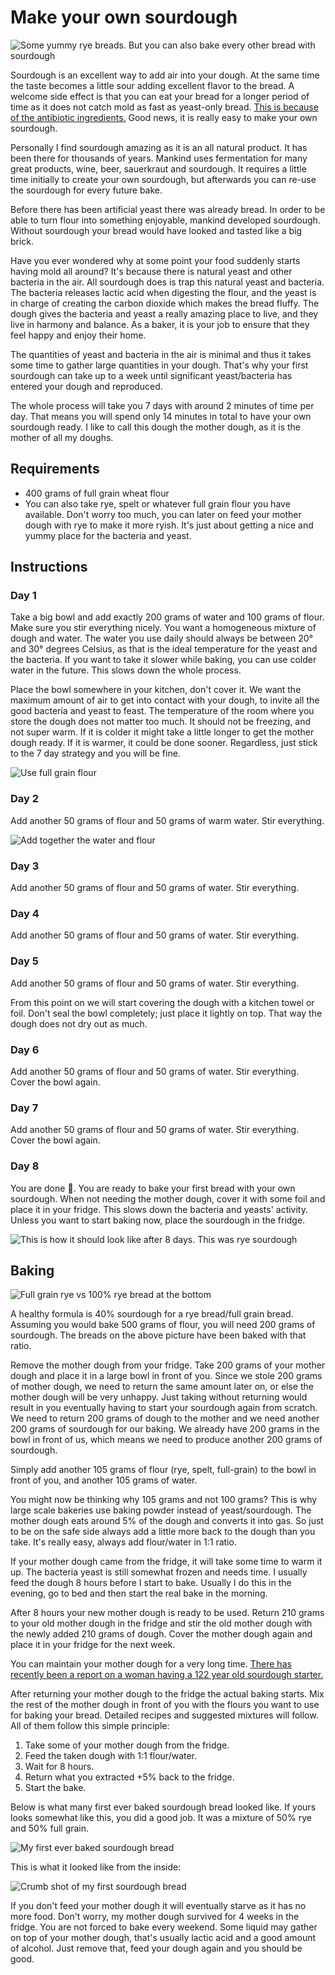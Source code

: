 # Make your own sourdough

![Some yummy rye breads. But you can also bake every other bread with sourdough](https://i.imgur.com/0mPruzB.jpg)

Sourdough is an excellent way to add air into your dough. At the same time the taste becomes a little sour adding excellent flavor to the bread. A welcome side effect is that you can eat your bread for a longer period of time as it does not catch mold as fast as yeast-only bread. [This is because of the antibiotic ingredients.](http://news.bbc.co.uk/2/hi/science/nature/881477.stm) Good news, it is really easy to make your own sourdough.

Personally I find sourdough amazing as it is an all natural product. It has been there for thousands of years. Mankind uses fermentation for many great products, wine, beer, sauerkraut and sourdough. It requires a little time initially to create your own sourdough, but afterwards you can re-use the sourdough for every future bake.

Before there has been artificial yeast there was already bread. In order to be able to turn flour into something enjoyable, mankind developed sourdough.
Without sourdough your bread would have looked and tasted like a big brick.

Have you ever wondered why at some point your food suddenly starts having mold all around?
It's because there is natural yeast and other bacteria in the air.
All sourdough does is trap this natural yeast and bacteria. The bacteria releases lactic acid when digesting the flour, and the yeast is in charge of creating the carbon dioxide which makes the bread fluffy.
The dough gives the bacteria and yeast a really amazing place to live, and they live in harmony and balance.
As a baker, it is your job to ensure that they feel happy and enjoy their home.

The quantities of yeast and bacteria in the air is minimal and thus it takes some time to gather large quantities in your dough.
That's why your first sourdough can take up to a week until significant yeast/bacteria has entered your dough and reproduced.

The whole process will take you 7 days with around 2 minutes of time per day.
That means you will spend only 14 minutes in total to have your own sourdough ready.
I like to call this dough the mother dough, as it is the mother of all my doughs.

## Requirements

* 400 grams of full grain wheat flour
* You can also take rye, spelt or whatever full grain flour you have available.
  Don't worry too much, you can later on feed your mother dough with rye to make it more ryish.
  It's just about getting a nice and yummy place for the bacteria and yeast.

## Instructions

### Day 1

Take a big bowl and add exactly 200 grams of water and 100 grams of flour.
Make sure you stir everything nicely. You want a homogeneous mixture of dough and water.
The water you use daily should always be between 20° and 30° degrees Celsius, as that is the ideal temperature for the yeast and the bacteria.
If you want to take it slower while baking, you can use colder water in the future.
This slows down the whole process.

Place the bowl somewhere in your kitchen, don't cover it.
We want the maximum amount of air to get into contact with your dough, to invite all the good bacteria and yeast to feast.
The temperature of the room where you store the dough does not matter too much.
It should not be freezing, and not super warm.
If it is colder it might take a little longer to get the mother dough ready.
If it is warmer, it could be done sooner.
Regardless, just stick to the 7 day strategy and you will be fine.

![Use full grain flour](https://i.imgur.com/dowyWcL.jpg)

### Day 2

Add another 50 grams of flour and 50 grams of warm water. Stir everything.

![Add together the water and flour](https://i.imgur.com/jurnPLa.jpg)

### Day 3

Add another 50 grams of flour and 50 grams of water. Stir everything.

### Day 4

Add another 50 grams of flour and 50 grams of water. Stir everything.

### Day 5

Add another 50 grams of flour and 50 grams of water. Stir everything.

From this point on we will start covering the dough with a kitchen towel or foil.
Don't seal the bowl completely; just place it lightly on top. That way the dough does not dry out as much.

### Day 6

Add another 50 grams of flour and 50 grams of water. Stir everything. Cover the bowl again.

### Day 7

Add another 50 grams of flour and 50 grams of water. Stir everything. Cover the bowl again.

### Day 8

You are done 🎉. You are ready to bake your first bread with your own sourdough.
When not needing the mother dough, cover it with some foil and place it in your fridge.
This slows down the bacteria and yeasts' activity.
Unless you want to start baking now, place the sourdough in the fridge.

![This is how it should look like after 8 days. This was rye sourdough](https://i.imgur.com/ITBRjao.jpg)

## Baking

![Full grain rye vs 100% rye bread at the bottom](https://i.imgur.com/e76eVKw.jpg)

A healthy formula is 40% sourdough for a rye bread/full grain bread.
Assuming you would bake 500 grams of flour, you will need 200 grams of sourdough.
The breads on the above picture have been baked with that ratio.

Remove the mother dough from your fridge. Take 200 grams of your mother dough and place it in a large bowl in front of you.
Since we stole 200 grams of mother dough, we need to return the same amount later on, or else the mother dough will be very unhappy.
Just taking without returning would result in you eventually having to start your sourdough again from scratch.
We need to return 200 grams of dough to the mother and we need another 200 grams of sourdough for our baking.
We already have 200 grams in the bowl in front of us, which means we need to produce another 200 grams of sourdough.

Simply add another 105 grams of flour (rye, spelt, full-grain) to the bowl in front of you, and another 105 grams of water.

You might now be thinking why 105 grams and not 100 grams? This is why large scale bakeries use baking powder instead of yeast/sourdough.
The mother dough eats around 5% of the dough and converts it into gas.
So just to be on the safe side always add a little more back to the dough than you take.
It's really easy, always add flour/water in 1:1 ratio.

If your mother dough came from the fridge, it will take some time to warm it up.
The bacteria yeast is still somewhat frozen and needs time.
I usually feed the dough 8 hours before I start to bake.
Usually I do this in the evening, go to bed and then start the real bake in the morning.

After 8 hours your new mother dough is ready to be used. Return 210 grams to your old mother dough in the fridge and stir the old mother dough with the newly added 210 grams of dough. Cover the mother dough again and place it in your fridge for the next week.

You can maintain your mother dough for a very long time. [There has recently been a report on a woman having a 122 year old sourdough starter.](http://trib.com/news/state-and-regional/newcastle-woman-maintains--year-old-sourdough-starter/article_000fcb17-5a5a-5590-84c2-3b55bb1d80fa.html)

After returning your mother dough to the fridge the actual baking starts. Mix the rest of the mother dough in front of you with the flours you want to use for baking your bread. Detailed recipes and suggested mixtures will follow. All of them follow this simple principle:

1. Take some of your mother dough from the fridge.
2. Feed the taken dough with 1:1 flour/water.
3. Wait for 8 hours.
4. Return what you extracted +5% back to the fridge.
5. Start the bake.

Below is what many first ever baked sourdough bread looked like. If yours looks somewhat like this, you did a good job. It was a mixture of 50% rye and 50% full grain.

![My first ever baked sourdough bread](https://i.imgur.com/FSvDR1K.jpg)

This is what it looked like from the inside:

![Crumb shot of my first sourdough bread](https://i.imgur.com/1Nglnou.jpg)

If you don't feed your mother dough it will eventually starve as it has no more food. Don't worry, my mother dough survived for 4 weeks in the fridge.
You are not forced to bake every weekend.
Some liquid may gather on top of your mother dough, that's usually lactic acid and a good amount of alcohol. Just remove that, feed your dough again and you should be good.
